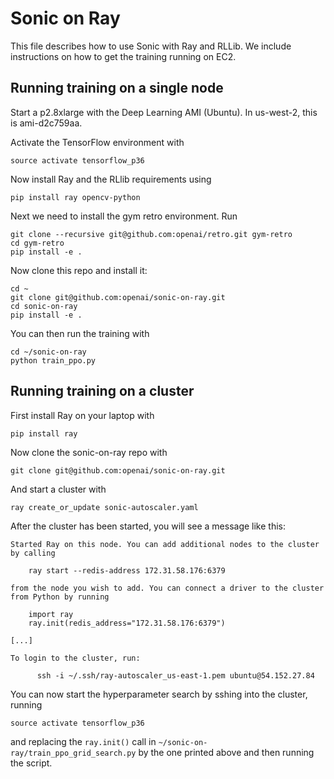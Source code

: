 # Sonic on Ray

This file describes how to use Sonic with Ray and RLLib. We include
instructions on how to get the training running on EC2.

## Running training on a single node

Start a p2.8xlarge with the Deep Learning AMI (Ubuntu). In us-west-2, this is
ami-d2c759aa.

Activate the TensorFlow environment with

```
source activate tensorflow_p36
```

Now install Ray and the RLlib requirements using

```
pip install ray opencv-python
```

Next we need to install the gym retro environment. Run

```
git clone --recursive git@github.com:openai/retro.git gym-retro
cd gym-retro
pip install -e .
```

Now clone this repo and install it:

```
cd ~
git clone git@github.com:openai/sonic-on-ray.git
cd sonic-on-ray
pip install -e .
```

You can then run the training with

```
cd ~/sonic-on-ray
python train_ppo.py
```

## Running training on a cluster

First install Ray on your laptop with

```
pip install ray
```

Now clone the sonic-on-ray repo with

```
git clone git@github.com:openai/sonic-on-ray.git
```

And start a cluster with

```
ray create_or_update sonic-autoscaler.yaml
```

After the cluster has been started, you will see a message like this:

```
Started Ray on this node. You can add additional nodes to the cluster by calling

    ray start --redis-address 172.31.58.176:6379

from the node you wish to add. You can connect a driver to the cluster from Python by running

    import ray
    ray.init(redis_address="172.31.58.176:6379")

[...]

To login to the cluster, run:

      ssh -i ~/.ssh/ray-autoscaler_us-east-1.pem ubuntu@54.152.27.84
```

You can now start the hyperparameter search by sshing into the cluster, running

```
source activate tensorflow_p36
```

and replacing the `ray.init()` call in `~/sonic-on-ray/train_ppo_grid_search.py`
by the one printed above and then running the script.
